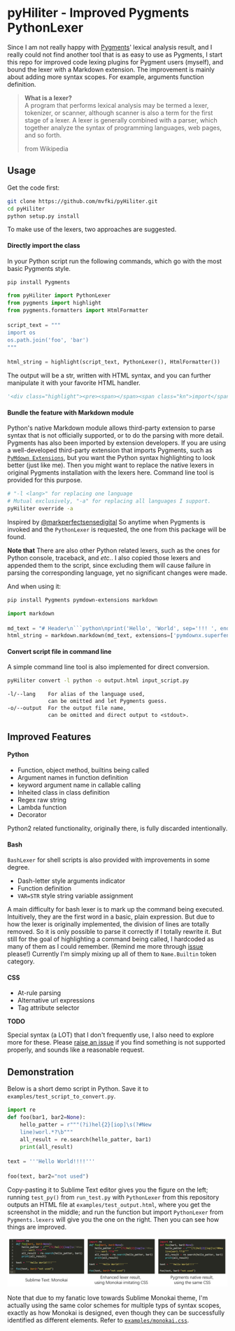 # pyHiliter - Improved Pygments PythonLexer

Since I am not really happy with [Pygments](https://pygments.org/)' lexical analysis result, and I really could not find another tool that is as easy to use as Pygments, I start this repo for improved code lexing plugins for Pygment users (myself), and bound the lexer with a Markdown extension. The improvement is mainly about adding more syntax scopes. For example, arguments function definition.  

> **What is a lexer?**  
> A program that performs lexical analysis may be termed a lexer, tokenizer, or scanner, although scanner is also a term for the first stage of a lexer. A lexer is generally combined with a parser, which together analyze the syntax of programming languages, web pages, and so forth. 
> 
> from Wikipedia

## Usage

Get the code first:  

```sh
git clone https://github.com/mvfki/pyHiliter.git
cd pyHiliter
python setup.py install
```

To make use of the lexers, two approaches are suggested.  

#### Directly import the class

In your Python script run the following commands, which go with the most basic Pygments style.  

```sh
pip install Pygments
```

```python
from pyHiliter import PythonLexer
from pygments import highlight
from pygments.formatters import HtmlFormatter

script_text = """
import os
os.path.join('foo', 'bar')
"""

html_string = highlight(script_text, PythonLexer(), HtmlFormatter())
```

The output will be a str, written with HTML syntax, and you can further manipulate it with your favorite HTML handler.  

```python
'<div class="highlight"><pre><span></span><span class="kn">import</span> <span class="nn">os</span>\n<span class="n">os</span><span class="p">.</span><span class="n">path</span><span class="p">.</span><span class="nfc">join</span><span class="p">(</span><span class="s1">&#39;foo&#39;</span><span class="p">,</span> <span class="s1">&#39;bar&#39;</span><span class="p">)</span>\n</pre></div>\n'
```

#### Bundle the feature with Markdown module

Python's native Markdown module allows third-party extension to parse syntax that is not officially supported, or to do the parsing with more detail. Pygments has also been imported by extension developers. If you are using a well-developed third-party extension that imports Pygments, such as [`PyMdown Extensions`](https://facelessuser.github.io/pymdown-extensions/), but you want the Python syntax highlighting to look better (just like me). Then you might want to replace the native lexers in original Pygments installation with the lexers here. Command line tool is provided for this purpose.  

```sh
# "-l <lang>" for replacing one language
# Mutual exclusively, "-a" for replacing all languages I support.
pyHiliter override -a
```

Inspired by [@markperfectsensedigital](https://github.com/markperfectsensedigital/custom_lexers) So anytime when Pygments is invoked and the `PythonLexer` is requested, the one from this package will be found.  

**Note that** There are also other Python related lexers, such as the ones for Python console, traceback, and *etc.*. I also copied those lexers and appended them to the script, since excluding them will cause failure in parsing the corresponding language, yet no significant changes were made.  

And when using it:

```sh
pip install Pygments pymdown-extensions markdown
```

```python
import markdown

md_text = "# Header\n```python\nprint('Hello', 'World', sep='!!! ', end='!!!!!!')\n```"
html_string = markdown.markdown(md_text, extensions=['pymdownx.superfences'])
```

#### Convert script file in command line

A simple command line tool is also implemented for direct conversion. 

```sh
pyHiliter convert -l python -o output.html input_script.py
```

```
-l/--lang    For alias of the language used, 
             can be omitted and let Pygments guess.
-o/--output  For the output file name, 
             can be omitted and direct output to <stdout>.
```

## Improved Features

#### Python

- Function, object method, builtins being called
- Argument names in function definition
- keyword argument name in callable calling
- Inheited class in class definition
- Regex raw string
- Lambda function
- Decorator

Python2 related functionality, originally there, is fully discarded intentionally.  

#### Bash

`BashLexer` for shell scripts is also provided with improvements in some degree.  

- Dash-letter style arguments indicator
- Function definition
- `VAR=STR` style string variable assignment

A main difficulty for bash lexer is to mark up the command being executed. Intuitively, they are the first word in a basic, plain expression. But due to how the lexer is originally implemented, the division of lines are totally removed. So it is only possible to parse it correctly if I totally rewrite it. But still for the goal of highlighting a command being called, I hardcoded as many of them as I could remember. (Remind me more through [issue](https://github.com/mvfki/pyHiliter/issues/new) please!) Currently I'm simply mixing up all of them to `Name.Builtin` token category.  

#### CSS

- At-rule parsing
- Alternative url expressions
- Tag attribute selector

**TODO**

Special syntax (a LOT) that I don't frequently use, I also need to explore more for these. Please [raise an issue](https://github.com/mvfki/pyHiliter/issues/new) if you find something is not supported properly, and sounds like a reasonable request.  

## Demonstration 

Below is a short demo script in Python. Save it to `examples/test_script_to_convert.py`.  

```python
import re
def foo(bar1, bar2=None):
    hello_patter = r"""(?i)hel{2}[iop]\s(?#New
    line)worl.*?\b"""
    all_result = re.search(hello_patter, bar1)
    print(all_result)

text = '''Hello World!!!!'''

foo(text, bar2="not used")
```

Copy-pasting it to Sublime Text editor gives you the figure on the left; running `test_py()` from `run_test.py` with `PythonLexer` from this repository outputs an HTML file at `examples/test_output.html`, where you get the screenshot in the middle; and run the function but import `PythonLexer` from `Pygments.lexers` will give you the one on the right. Then you can see how things are improved.  

![Results](examples/python_results.png)  

Note that due to my fanatic love towards Sublime Monokai theme, I'm actually using the same color schemes for multiple typs of syntax scopes, exactly as how Monokai is designed, even though they can be successfully identified as different elements. Refer to [`examples/monokai.css`](examples/monokai.css).   
